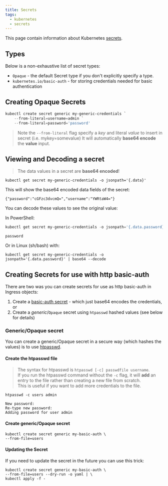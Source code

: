 ```yaml
---
title: Secrets
tags:
  - kubernetes
  - secrets
---
```


This page contain information about Kubernetes [secrets](https://kubernetes.io/docs/concepts/configuration/secret/).
<!--more-->

## Types

Below is a non-exhaustive list of secret types:
* `Opaque` - the default Secret type if you don't explicitly specify a type.
* `kubernetes.io/basic-auth` - for storing credentials needed for basic authentication

## Creating Opaque Secrets

```powershell
kubectl create secret generic my-generic-credentials `
    --from-literal=username=admin `
    --from-literal=password='password'
```

> Note the `--from-literal` flag specify a _key_ and literal _value_ to insert in secret (i.e. mykey=somevalue)
> It will automatically **base64 encode** the **value** input.

## Viewing and Decoding a secret

> The data values in a secret are **base64 encoded**!

```shell
kubectl get secret my-generic-credentials -o jsonpath='{.data}'
```
This will show the base64 encoded data fields of the secret:
```text
{"password":"cGFzc3dvcmQ=","username":"YWRtaW4="}
```

You can decode these values to see the original value:

In PowerShell:
```powershell
kubectl get secret my-generic-credentials -o jsonpath='{.data.password}' | %{ [System.Text.Encoding]::UTF8.GetString([System.Convert]::FromBase64String($_)) }
```
```text
password
```

Or in Linux (sh/bash) with:
```shell
kubectl get secret my-generic-credentials -o jsonpath='{.data.password}' | base64 --decode
```

## Creating Secrets for use with http basic-auth

There are two was you can create secrets for use as http basic-auth in Ingress objects:
1. Create a [basic-auth secret]() - which just base64 encodes the credentials, or
2. Create a _generic_/`Opaque` secret using `htpasswd` hashed values (see below for details)

### Generic/Opaque secret

You can create a generic/Opaque secret in a secure way (which hashes the values) is to use [htpasswd](https://httpd.apache.org/docs/2.4/programs/htpasswd.html).

#### Create the htpasswd file

> The syntax for htpasswd is `htpasswd [-c] passwdfile username`.  
> If you run the htpasswd command without the `-c` flag, it will **add** an entry to the file rather than creating a 
> new file from scratch.  
> This is useful if you want to add more credentials to the file.

```shell
htpasswd -c users admin
```
```text
New password:
Re-type new password:
Adding password for user admin
```

#### Create generic/Opaque secret

```shell
kubectl create secret generic my-basic-auth \
--from-file=users
```

#### Updating the Secret

If you need to update the secret in the future you can use this trick:

```shell
kubectl create secret generic my-basic-auth \
--from-file=users --dry-run -o yaml | \
kubectl apply -f -
```
